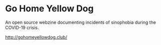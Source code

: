 # Go Home Yellow Dog
An open source webzine documenting incidents of sinophobia during the COVID-19 crisis.

http://gohomeyellowdog.club/
